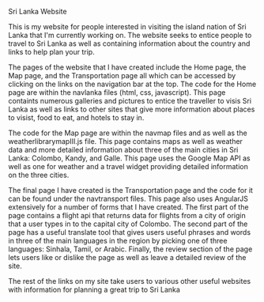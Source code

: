 
Sri Lanka Website

This is my website for people interested in visiting the island nation of Sri Lanka that I'm currently working on. The website seeks to entice people to travel to Sri Lanka as well as containing information about the country and links to help plan your trip.
    
The pages of the website that I have created include the Home page, the Map page, and the Transportation page all which can be accessed by clicking on the links on the navigation bar at the top. The code for the Home page are within the navlanka files (html, css, javascript). This page containts numerous galleries and pictures to entice the traveller to visis Sri Lanka as well as links to other sites that give more information about places to visist, food to eat, and hotels to stay in.  
    
The code for the Map page are within the navmap files and as well as the weatherlibrarymapIII.js file. This page contains maps as well as weather data and more detailed information about three of the main cities in Sri Lanka: Colombo, Kandy, and Galle. This page uses the Google Map API as well as one for weather and a travel widget providing detailed information on the three cities. 
    
The final page I have created is the Transportation page and the code for it can be found under the navtransport files. This page also uses AngularJS extensively for a number of forms that I have created. The first part of the page contains a flight api that returns data for flights from a city of origin that a user types in to the capital city of Colombo. The second part of the page has a useful translate tool that gives users useful phrases and words in three of the main languages in the region by picking one of three languages: Sinhala, Tamil, or Arabic. Finally, the review section of the page lets users like or dislike the page as well as leave a detailed review of the site. 
    
The rest of the links on my site take users to various other useful websites with information for planning a great trip to Sri Lanka 
